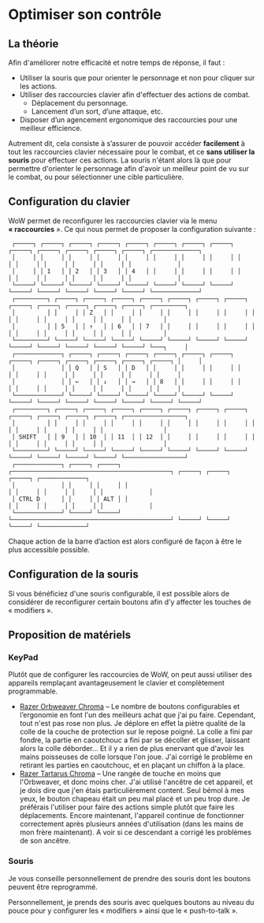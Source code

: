 # Optimiser son contrôle

## La théorie

Afin d'améliorer notre efficacité et notre temps de réponse, il faut :

-   Utiliser la souris que pour orienter le personnage et non pour cliquer sur les actions.
-   Utiliser des raccourcies clavier afin d'effectuer des actions de combat.
    -   Déplacement du personnage.
    -   Lancement d’un sort, d’une attaque, etc.
-   Disposer d’un agencement ergonomique des raccourcies pour une meilleur efficience.

Autrement dit, cela consiste à s’assurer de pouvoir accéder **facilement** à tout les raccourcies clavier nécessaire pour le combat, et ce **sans utiliser la souris** pour effectuer ces actions. La souris n'étant alors là que pour permettre d'orienter le personnage afin d'avoir un meilleur point de vu sur le combat, ou pour sélectionner une cible particulière.

## Configuration du clavier

WoW permet de reconfigurer les raccourcies clavier via le menu **« raccourcies** ». Ce qui nous permet de proposer la configuration suivante :

```
 ┌─────┐ ┌─────┐ ┌─────┐ ┌─────┐ ┌─────┐ ┌─────┐ ┌─────┐ ┌─────┐ ┌─────┐ ┌─────┐ ┌─────┐ ┌─────┐ ┌─────┐ ┌─────────────┐
 │     │ │     │ │     │ │     │ │     │ │     │ │     │ │     │ │     │ │     │ │     │ │     │ │     │ │             │
 │     │ │ 1   │ │ 2   │ │ 3   │ │ 4   │ │     │ │     │ │     │ │     │ │     │ │     │ │     │ │     │ │             │
 └─────┘ └─────┘ └─────┘ └─────┘ └─────┘ └─────┘ └─────┘ └─────┘ └─────┘ └─────┘ └─────┘ └─────┘ └─────┘ └─────────────┘
 ┌─────────┐ ┌─────┐ ┌─────┐ ┌─────┐ ┌─────┐ ┌─────┐ ┌─────┐ ┌─────┐ ┌─────┐ ┌─────┐ ┌─────┐ ┌─────┐ ┌─────┐ ┌─────────┐
 │         │ │     │ │ Z   │ │     │ │     │ │     │ │     │ │     │ │     │ │     │ │     │ │     │ │     │ │         │
 │         │ │ 5   │ │ ↑   │ │ 6   │ │ 7   │ │     │ │     │ │     │ │     │ │     │ │     │ │     │ │     │ │         │
 └─────────┘ └─────┘ └─────┘ └─────┘ └─────┘ └─────┘ └─────┘ └─────┘ └─────┘ └─────┘ └─────┘ └─────┘ └─────┘ └───┐     │
 ┌─────────────┐ ┌─────┐ ┌─────┐ ┌─────┐ ┌─────┐ ┌─────┐ ┌─────┐ ┌─────┐ ┌─────┐ ┌─────┐ ┌─────┐ ┌─────┐ ┌─────┐ │     │
 │             │ │ Q   │ │ S   │ │ D   │ │     │ │     │ │     │ │     │ │     │ │     │ │     │ │     │ │     │ │     │
 │             │ │ ←   │ │ ↓   │ │ →   │ │ 8   │ │     │ │     │ │     │ │     │ │     │ │     │ │     │ │     │ │     │
 └─────────────┘ └─────┘ └─────┘ └─────┘ └─────┘ └─────┘ └─────┘ └─────┘ └─────┘ └─────┘ └─────┘ └─────┘ └─────┘ └─────┘
 ┌─────────┐ ┌─────┐ ┌─────┐ ┌─────┐ ┌─────┐ ┌─────┐ ┌─────┐ ┌─────┐ ┌─────┐ ┌─────┐ ┌─────┐ ┌─────┐ ┌─────────────────┐
 │         │ │     │ │     │ │     │ │     │ │     │ │     │ │     │ │     │ │     │ │     │ │     │ │                 │
 │ SHIFT   │ │ 9   │ │ 10  │ │ 11  │ │ 12  │ │     │ │     │ │     │ │     │ │     │ │     │ │     │ │                 │
 └─────────┘ └─────┘ └─────┘ └─────┘ └─────┘ └─────┘ └─────┘ └─────┘ └─────┘ └─────┘ └─────┘ └─────┘ └─────────────────┘
 ┌─────────────┐ ┌─────┐ ┌─────┐ ┌─────────────────────────────────────────────┐ ┌─────┐ ┌─────┐ ┌─────┐ ┌─────────────┐
 │             │ │     │ │     │ │                                             │ │     │ │     │ │     │ │             │
 │ CTRL D      │ │     │ │ ALT │ │                                             │ │     │ │     │ │     │ │             │
 └─────────────┘ └─────┘ └─────┘ └─────────────────────────────────────────────┘ └─────┘ └─────┘ └─────┘ └─────────────┘
```

Chaque action de la barre d’action est alors configuré de façon à être le plus accessible possible.

## Configuration de la souris

Si vous bénéficiez d'une souris configurable, il est possible alors de considérer de reconfigurer certain boutons afin d’y affecter les touches de « modifiers ».

## Proposition de matériels

### KeyPad

Plutôt que de configurer les raccourcies de WoW, on peut aussi utiliser des appareils remplaçant avantageusement le clavier et complètement programmable.

- [Razer Orbweaver Chroma](https://www.razerzone.com/fr-fr/gaming-keyboards-keypads/razer-orbweaver-chroma) – Le nombre de boutons configurables et l’ergonomie en font l'un des meilleurs achat que j'ai pu faire. Cependant, tout n'est pas rose non plus. Je déplore en effet la piètre qualité de la colle de la couche de protection sur le repose poigné. La colle a fini par fondre, la partie en caoutchouc a fini par se décoller et glisser, laissant alors la colle déborder... Et il y a rien de plus enervant que d'avoir les mains poisseuses de colle lorsque l'on joue. J'ai corrigé le problème en retirant les parties en caoutchouc, et en plaçant un chiffon à la place.
- [Razer Tartarus Chroma](https://www.razerzone.com/fr-fr/gaming-keyboards-keypads/razer-tartarus-chroma) – Une rangée de touche en moins que l'Orbweaver, et donc moins cher. J'ai utilisé l'ancêtre de cet appareil, et je dois dire que j'en étais particulièrement content. Seul bémol à mes yeux, le bouton chapeau était un peu mal placé et un peu trop dure. Je préférais l'utiliser pour faire des actions simple plutôt que faire les déplacements. Encore maintenant, l'appareil continue de fonctionner correctement après plusieurs années d'utilisation (dans les mains de mon frère maintenant). A voir si ce descendant a corrigé les problèmes de son ancêtre.

### Souris

Je vous conseille personnellement de prendre des souris dont les boutons peuvent être reprogrammé.

Personnellement, je prends des souris avec quelques boutons au niveau du pouce pour y configurer les « modifiers » ainsi que le « push-to-talk ».

